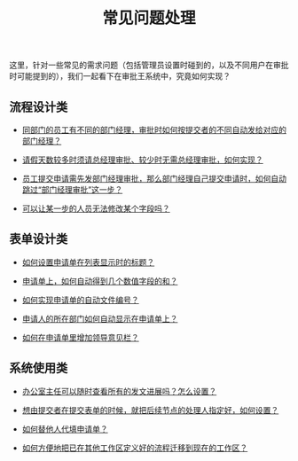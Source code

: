﻿---
title: 常见问题处理
---

这里，针对一些常见的需求问题（包括管理员设置时碰到的，以及不同用户在审批时可能提到的），我们一起看下在审批王系统中，究竟如何实现？

##  流程设计类

- <a href="./question_myboss" target="_blank">同部门的员工有不同的部门经理，审批时如何按提交者的不同自动发给对应的部门经理？</a> 

- <a href="./question_conditional" target="_blank">请假天数较多时须请总经理审批、较少时无需总经理审批，如何实现？</a>

- <a href="./question_skipApproval" target="_blank">员工提交申请需先发部门经理审批，那么部门经理自己提交申请时，如何自动跳过“部门经理审批”这一步？</a>

- <a href="./question_forbidden" target="_blank">可以让某一步的人员无法修改某个字段吗？</a>

##  表单设计类

- <a href="./question_title" target="_blank">如何设置申请单在列表显示时的标题？</a>

- <a href="./question_sum" target="_blank">申请单上，如何自动得到几个数值字段的和？</a>

- <a href="./question_autonum" target="_blank">如何实现申请单的自动文件编号？</a>

- <a href="./question_mydep" target="_blank">申请人的所在部门如何自动显示在申请单上？</a>

- <a href="./question_comments" target="_blank">如何在申请单里增加领导意见栏？</a>


##  系统使用类

- <a href="./question_permission" target="_blank">办公室主任可以随时查看所有的发文进展吗？怎么设置？</a>

- <a href="./question_assignApprover" target="_blank">想由提交者在提交表单的时候，就把后续节点的处理人指定好，如何设置？</a>

- <a href="./question_replace" target="_blank">如何替他人代填申请单？</a>

- <a href="./question_importAndexport" target="_blank">如何方便地把已在其他工作区定义好的流程迁移到现在的工作区？</a>